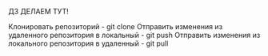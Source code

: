ДЗ ДЕЛАЕМ ТУТ!

Клонировать репозиторий - git clone
Отправить изменения из удаленного репозитория в локальный - git push
Отправить изменения из локального репозитория в удаленный - git pull